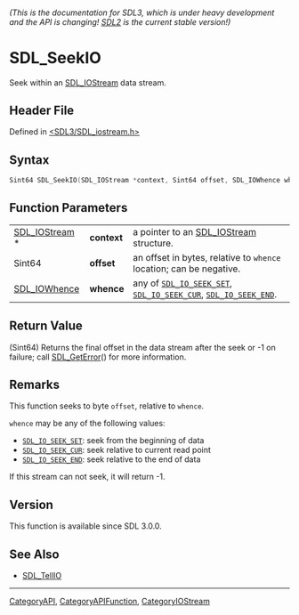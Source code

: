 ###### (This is the documentation for SDL3, which is under heavy development and the API is changing! [SDL2](https://wiki.libsdl.org/SDL2/) is the current stable version!)
# SDL_SeekIO

Seek within an [SDL_IOStream](SDL_IOStream) data stream.

## Header File

Defined in [<SDL3/SDL_iostream.h>](https://github.com/libsdl-org/SDL/blob/main/include/SDL3/SDL_iostream.h)

## Syntax

```c
Sint64 SDL_SeekIO(SDL_IOStream *context, Sint64 offset, SDL_IOWhence whence);
```

## Function Parameters

|                                |             |                                                                                                                          |
| ------------------------------ | ----------- | ------------------------------------------------------------------------------------------------------------------------ |
| [SDL_IOStream](SDL_IOStream) * | **context** | a pointer to an [SDL_IOStream](SDL_IOStream) structure.                                                                  |
| Sint64                         | **offset**  | an offset in bytes, relative to `whence` location; can be negative.                                                      |
| [SDL_IOWhence](SDL_IOWhence)   | **whence**  | any of [`SDL_IO_SEEK_SET`](SDL_IO_SEEK_SET), [`SDL_IO_SEEK_CUR`](SDL_IO_SEEK_CUR), [`SDL_IO_SEEK_END`](SDL_IO_SEEK_END). |

## Return Value

(Sint64) Returns the final offset in the data stream after the seek or -1
on failure; call [SDL_GetError](SDL_GetError)() for more information.

## Remarks

This function seeks to byte `offset`, relative to `whence`.

`whence` may be any of the following values:

- [`SDL_IO_SEEK_SET`](SDL_IO_SEEK_SET): seek from the beginning of data
- [`SDL_IO_SEEK_CUR`](SDL_IO_SEEK_CUR): seek relative to current read point
- [`SDL_IO_SEEK_END`](SDL_IO_SEEK_END): seek relative to the end of data

If this stream can not seek, it will return -1.

## Version

This function is available since SDL 3.0.0.

## See Also

- [SDL_TellIO](SDL_TellIO)

----
[CategoryAPI](CategoryAPI), [CategoryAPIFunction](CategoryAPIFunction), [CategoryIOStream](CategoryIOStream)

